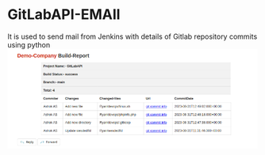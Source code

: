 # GitLabAPI-EMAIl
It is used to send mail from Jenkins with details of Gitlab repository commits using python
![Mailer output](https://github.com/ashokas058/GitLabAPI-EMAIl/blob/main/pics/mail-output.png)
